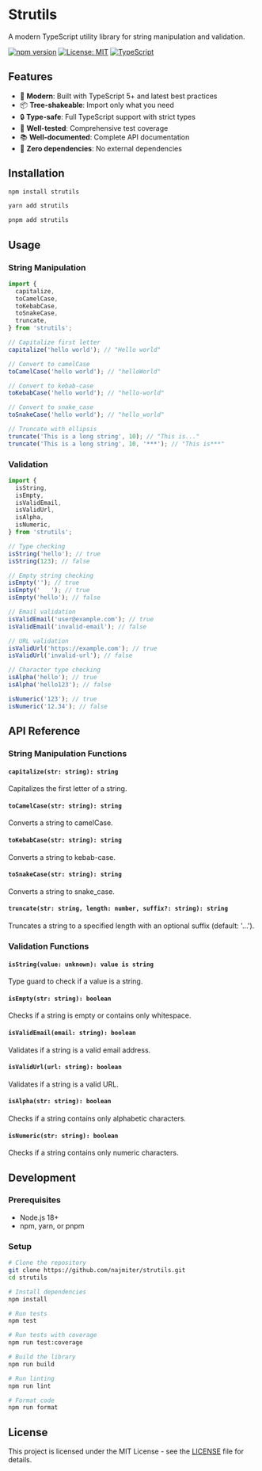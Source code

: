 # Strutils

A modern TypeScript utility library for string manipulation and validation.

[![npm version](https://badge.fury.io/js/strutils.svg)](https://badge.fury.io/js/strutils)
[![License: MIT](https://img.shields.io/badge/License-MIT-yellow.svg)](https://opensource.org/licenses/MIT)
[![TypeScript](https://img.shields.io/badge/%3C%2F%3E-TypeScript-%230074c1.svg)](http://www.typescriptlang.org/)

## Features

- 🚀 **Modern**: Built with TypeScript 5+ and latest best practices
- 📦 **Tree-shakeable**: Import only what you need
- 🔒 **Type-safe**: Full TypeScript support with strict types
- 🧪 **Well-tested**: Comprehensive test coverage
- 📚 **Well-documented**: Complete API documentation
- 🔧 **Zero dependencies**: No external dependencies

## Installation

```bash
npm install strutils
```

```bash
yarn add strutils
```

```bash
pnpm add strutils
```

## Usage

### String Manipulation

```typescript
import {
  capitalize,
  toCamelCase,
  toKebabCase,
  toSnakeCase,
  truncate,
} from 'strutils';

// Capitalize first letter
capitalize('hello world'); // "Hello world"

// Convert to camelCase
toCamelCase('hello world'); // "helloWorld"

// Convert to kebab-case
toKebabCase('hello world'); // "hello-world"

// Convert to snake_case
toSnakeCase('hello world'); // "hello_world"

// Truncate with ellipsis
truncate('This is a long string', 10); // "This is..."
truncate('This is a long string', 10, '***'); // "This is***"
```

### Validation

```typescript
import {
  isString,
  isEmpty,
  isValidEmail,
  isValidUrl,
  isAlpha,
  isNumeric,
} from 'strutils';

// Type checking
isString('hello'); // true
isString(123); // false

// Empty string checking
isEmpty(''); // true
isEmpty('   '); // true
isEmpty('hello'); // false

// Email validation
isValidEmail('user@example.com'); // true
isValidEmail('invalid-email'); // false

// URL validation
isValidUrl('https://example.com'); // true
isValidUrl('invalid-url'); // false

// Character type checking
isAlpha('hello'); // true
isAlpha('hello123'); // false

isNumeric('123'); // true
isNumeric('12.34'); // false
```

## API Reference

### String Manipulation Functions

#### `capitalize(str: string): string`

Capitalizes the first letter of a string.

#### `toCamelCase(str: string): string`

Converts a string to camelCase.

#### `toKebabCase(str: string): string`

Converts a string to kebab-case.

#### `toSnakeCase(str: string): string`

Converts a string to snake_case.

#### `truncate(str: string, length: number, suffix?: string): string`

Truncates a string to a specified length with an optional suffix (default: '...').

### Validation Functions

#### `isString(value: unknown): value is string`

Type guard to check if a value is a string.

#### `isEmpty(str: string): boolean`

Checks if a string is empty or contains only whitespace.

#### `isValidEmail(email: string): boolean`

Validates if a string is a valid email address.

#### `isValidUrl(url: string): boolean`

Validates if a string is a valid URL.

#### `isAlpha(str: string): boolean`

Checks if a string contains only alphabetic characters.

#### `isNumeric(str: string): boolean`

Checks if a string contains only numeric characters.

## Development

### Prerequisites

- Node.js 18+
- npm, yarn, or pnpm

### Setup

```bash
# Clone the repository
git clone https://github.com/najmiter/strutils.git
cd strutils

# Install dependencies
npm install

# Run tests
npm test

# Run tests with coverage
npm run test:coverage

# Build the library
npm run build

# Run linting
npm run lint

# Format code
npm run format
```

## License

This project is licensed under the MIT License - see the [LICENSE](LICENSE) file for details.
